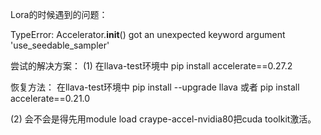 Lora的时候遇到的问题：

TypeError: Accelerator.__init__() got an unexpected keyword argument 'use_seedable_sampler'

尝试的解决方案：
(1)
在llava-test环境中
pip install accelerate==0.27.2


恢复方法：
在llava-test环境中
pip install --upgrade llava
或者
pip install accelerate==0.21.0

(2)
会不会是得先用module load craype-accel-nvidia80把cuda toolkit激活。